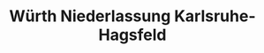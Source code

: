 ---
title: "Würth Niederlassung Karlsruhe-Hagsfeld"
url: /karlsruhe/wuerth-niederlassung-karlsruhe-hagsfeld/
shop: Eisenwaren
---